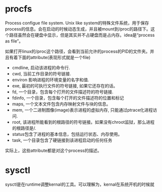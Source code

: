 # procfs
Process configue file system. Unix like system的特殊文件系统，用于保存process的信息。会在启动的时候动态生成，并且被mount到/proc的路径下。这个路径虽然会在硬盘中显示，但是其实并不占硬盘而是占内存。idea是“process as file”。

如果打开linux的/proc这个路径，会看到当前允许的process的PID的文件夹。并且有着下面的attribute(表现形式就是一个file)
* cmdline, 启动该进程的命令行.
* cwd, 当前工作目录的符号链接.
* environ 影响进程的环境变量的名字和值.
* exe, 最初的可执行文件的符号链接, 如果它还存在的话。
* fd, 一个目录，包含每个打开的文件描述符的符号链接.
* fdinfo, 一个目录，包含每个打开的文件描述符的位置和标记
* maps, 一个文本文件包含内存映射文件与块的信息。
* mem, 一个二进制图像(image)表示进程的虚拟内存, 只能通过ptrace化进程访问.
* root, 该进程所能看到的根路径的符号链接。如果没有chroot监狱，那么进程的根路径是/.
* status包含了进程的基本信息，包括运行状态、内存使用。
* task, 一个目录包含了硬链接到该进程启动的任何任务

实际上，这些attribute都是对这个process的描述。

# sysctl
sysctl是在runtime调整kernal的工具。可以理解为，kernal在系统开机的时候就
